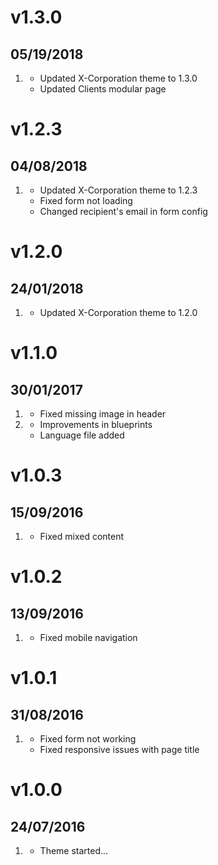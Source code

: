 # v1.3.0
## 05/19/2018

1. [](#bugfix)
    * Updated X-Corporation theme to 1.3.0
    * Updated Clients modular page

# v1.2.3
## 04/08/2018

1. [](#bugfix)
    * Updated X-Corporation theme to 1.2.3
    * Fixed form not loading
    * Changed recipient's email in form config

# v1.2.0
## 24/01/2018

1. [](#improved)
    * Updated X-Corporation theme to 1.2.0

# v1.1.0
## 30/01/2017

1. [](#bugfix)
    * Fixed missing image in header
1. [](#improved)
    * Improvements in blueprints
    * Language file added

# v1.0.3
## 15/09/2016

1. [](#bugfix)
    * Fixed mixed content

# v1.0.2
## 13/09/2016

1. [](#bugfix)
    * Fixed mobile navigation

# v1.0.1
## 31/08/2016

1. [](#bugfix)
    * Fixed form not working
    * Fixed responsive issues with page title

# v1.0.0
## 24/07/2016

1. [](#new)
    * Theme started...

